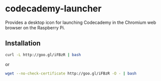 codecademy-launcher
===================

Provides a desktop icon for launching Codecademy in the Chromium web browser on the Raspberry Pi.

Installation
------------

```sh
curl -L http://goo.gl/iFBzR | bash
```

or

```sh
wget --no-check-certificate http://goo.gl/iFBzR -O - | bash
```
